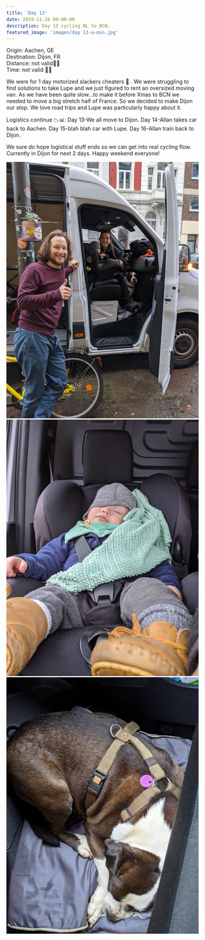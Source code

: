 ```yaml
---
title: 'Day 13'
date: 2019-11-28 00:00:00
description: Day 13 cycling NL to BCN.
featured_image: 'images/day 13-a-min.jpg'
---
```

Origin: Aachen, GE <br>
Destination: Dijon, FR <br>
Distance: not valid🚙🚐 <br>
Time: not valid 🚗🚚 <br>

We were for 1 day motorized slackers cheaters 🙈 . We were struggling to find solutions to take Lupe and we just figured to rent an oversized moving van. As we have been quite slow...to make it before Xmas to BCN we needed to move a big stretch half of France. So we decided to make Dijon our stop. We love road trips and Lupe was particularly happy about it.

Logistics continue 📉📊: Day 13-We all move to Dijon. Day 14-Allan takes car back to Aachen. Day 15-blah blah car with Lupe. Day 16-Allan train back to Dijon.

We sure do hope logistical stuff ends so we can get into real cycling flow. Currently in Dijon for next 2 days. Happy weekend everyone!

<div class="gallery" data-columns="2">
	<img src="/images/day 13-a-min.jpg">
	<img src="/images/day 13-b-min.jpg">
	<img src="/images/day 13-c-min.jpg">
</div>
